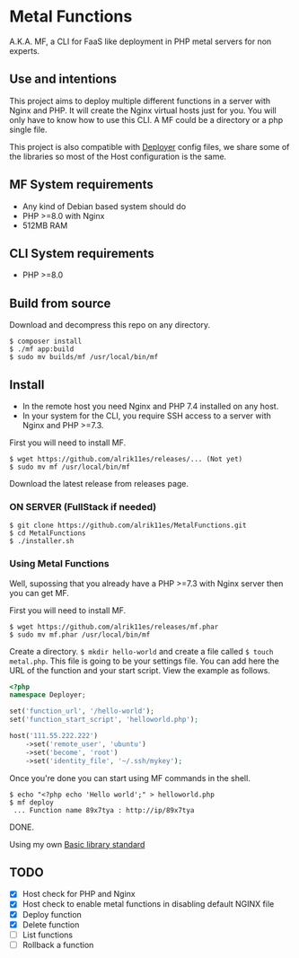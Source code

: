 # Metal Functions
A.K.A. MF, a CLI for FaaS like deployment in PHP metal servers for non experts.

## Use and intentions
This project aims to deploy multiple different functions in a server with Nginx and PHP. It will create the Nginx virtual hosts just for you. You will only have to know how to use this CLI. A MF could be a directory or a php single file.

This project is also compatible with [Deployer](https://deployer.org/) config files, we share some of the libraries so most of the Host configuration is the same.

## MF System requirements
* Any kind of Debian based system should do
* PHP >=8.0 with Nginx
* 512MB RAM

## CLI System requirements
* PHP >=8.0

## Build from source

Download and decompress this repo on any directory.

```
$ composer install
$ ./mf app:build
$ sudo mv builds/mf /usr/local/bin/mf
```

## Install

* In the remote host you need Nginx and PHP 7.4 installed on any host.
* In your system for the CLI, you require SSH access to a server with Nginx and PHP >=7.3.

First you will need to install MF.
```
$ wget https://github.com/alrik11es/releases/... (Not yet)
$ sudo mv mf /usr/local/bin/mf
```

Download the latest release from releases page.

### ON SERVER (FullStack if needed)
```
$ git clone https://github.com/alrik11es/MetalFunctions.git
$ cd MetalFunctions
$ ./installer.sh
```

### Using Metal Functions
Well, supossing that you already have a PHP >=7.3 with Nginx server then you can get MF.

First you will need to install MF.
```
$ wget https://github.com/alrik11es/releases/mf.phar
$ sudo mv mf.phar /usr/local/bin/mf
```


Create a directory. `$ mkdir hello-world` and create a file called `$ touch metal.php`. This file is going to be your settings file. You can add here the URL of the function and your start script. View the example as follows.

```php
<?php
namespace Deployer;

set('function_url', '/hello-world');
set('function_start_script', 'helloworld.php');

host('111.55.222.222')
    ->set('remote_user', 'ubuntu')
    ->set('become', 'root')
    ->set('identity_file', '~/.ssh/mykey');
```

Once you're done you can start using MF commands in the shell.

```
$ echo "<?php echo 'Hello world';" > helloworld.php
$ mf deploy
 ... Function name 89x7tya : http://ip/89x7tya
```

DONE.

Using my own [Basic library standard](https://www.msfsoftware.com/art%C3%ADculos/basic-library-standard)

## TODO

- [X] Host check for PHP and Nginx
- [X] Host check to enable metal functions in disabling default NGINX file
- [X] Deploy function
- [X] Delete function
- [ ] List functions
- [ ] Rollback a function
